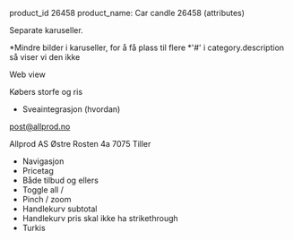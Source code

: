 
product_id 26458
product_name: Car candle 26458 (attributes)


 Separate karuseller.


*Mindre bilder i karuseller, for å få plass til flere
*'#' i category.description så viser vi den ikke


Web view

Købers storfe og ris

- Sveaintegrasjon (hvordan)


post@allprod.no

Allprod AS
Østre Rosten 4a
7075 Tiller 


- Navigasjon
- Pricetag 
- Både tilbud og ellers
- Toggle all / 
- Pinch / zoom
- Handlekurv subtotal
- Handlekurv pris skal ikke ha strikethrough
- Turkis 



